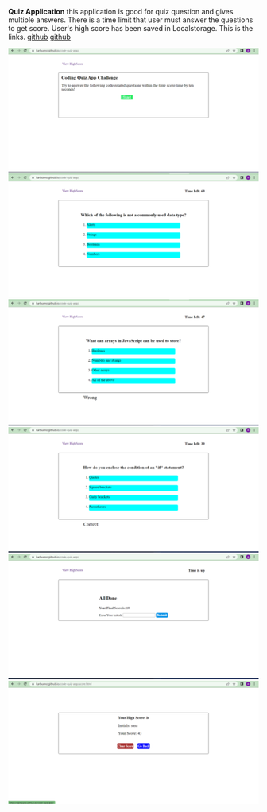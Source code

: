 **Quiz Application**
this application is good for quiz question and gives multiple answers. There is a time limit that user must answer the questions to get score. User's high score has been saved in Localstorage.
This is the links.
[github](https://karbuuno.github.io/code-quiz-app/)
[github](https://github.com/Karbuuno/code-quiz-app/)

![alt start page](/assets/images/image-1.png)
![alt questions](/assets/images/image-2.png)
![alt questions](/assets/images/image-3.png)
![alt questions](/assets/images/image-4.png)
![alt initials](/assets/images/image-5.png)
![alt high score](/assets/images/image-6.png)

